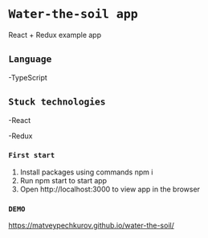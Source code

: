 # `Water-the-soil app`

React + Redux example app 

## `Language`
-TypeScript

## `Stuck technologies`

-React

-Redux

### `First start`

1. Install packages using commands npm i
2. Run npm start to start app
3. Open http://localhost:3000 to view app in the browser


### `DEMO`

https://matveypechkurov.github.io/water-the-soil/

